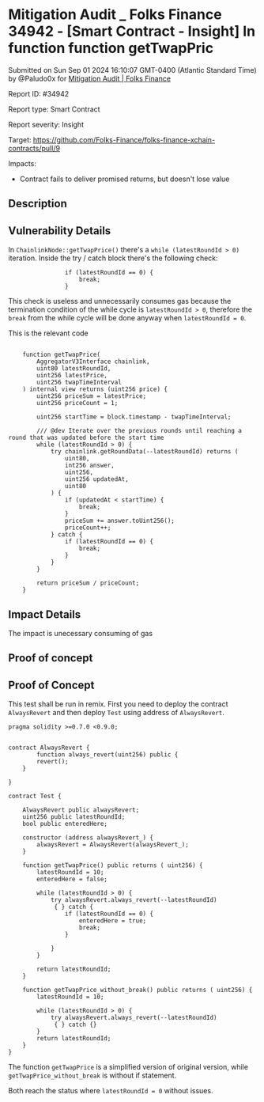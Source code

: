 # Mitigation Audit \_ Folks Finance 34942 - \[Smart Contract - Insight] In function function getTwapPric

Submitted on Sun Sep 01 2024 16:10:07 GMT-0400 (Atlantic Standard Time) by @Paludo0x for [Mitigation Audit | Folks Finance](https://immunefi.com/bounty/mitigation-audit-folksfinance/)

Report ID: #34942

Report type: Smart Contract

Report severity: Insight

Target: https://github.com/Folks-Finance/folks-finance-xchain-contracts/pull/9

Impacts:

* Contract fails to deliver promised returns, but doesn't lose value

## Description

## Vulnerability Details

In `ChainlinkNode::getTwapPrice()` there's a `while (latestRoundId > 0)` iteration. Inside the try / catch block there's the following check:

```
                if (latestRoundId == 0) {
                    break;
                }
```

This check is useless and unnecessarily consumes gas because the termination condition of the while cycle is `latestRoundId > 0`, therefore the `break` from the while cycle will be done anyway when `latestRoundId = 0`.

This is the relevant code

```

    function getTwapPrice(
        AggregatorV3Interface chainlink,
        uint80 latestRoundId,
        uint256 latestPrice,
        uint256 twapTimeInterval
    ) internal view returns (uint256 price) {
        uint256 priceSum = latestPrice;
        uint256 priceCount = 1;

        uint256 startTime = block.timestamp - twapTimeInterval;

        /// @dev Iterate over the previous rounds until reaching a round that was updated before the start time
        while (latestRoundId > 0) {
            try chainlink.getRoundData(--latestRoundId) returns (
                uint80,
                int256 answer,
                uint256,
                uint256 updatedAt,
                uint80
            ) {
                if (updatedAt < startTime) {
                    break;
                }
                priceSum += answer.toUint256();
                priceCount++;
            } catch {
                if (latestRoundId == 0) {
                    break;
                }
            }
        }

        return priceSum / priceCount;
    }

```

## Impact Details

The impact is unecessary consuming of gas

## Proof of concept

## Proof of Concept

This test shall be run in remix. First you need to deploy the contract `AlwaysRevert` and then deploy `Test` using address of `AlwaysRevert`.

```
pragma solidity >=0.7.0 <0.9.0;


contract AlwaysRevert {
        function always_revert(uint256) public {
        revert();
    } 

}

contract Test {

    AlwaysRevert public alwaysRevert;
    uint256 public latestRoundId;
    bool public enteredHere;

    constructor (address alwaysRevert_) {
        alwaysRevert = AlwaysRevert(alwaysRevert_);
    }

    function getTwapPrice() public returns ( uint256) {
        latestRoundId = 10;
        enteredHere = false;

        while (latestRoundId > 0) {
            try alwaysRevert.always_revert(--latestRoundId)
             { } catch {
                if (latestRoundId == 0) {
                    enteredHere = true;
                    break;
                }

            }
        }

        return latestRoundId;
    }

    function getTwapPrice_without_break() public returns ( uint256) {
        latestRoundId = 10;

        while (latestRoundId > 0) {
            try alwaysRevert.always_revert(--latestRoundId)
             { } catch {}
        }
        return latestRoundId;
    }
}
```

The function `getTwapPrice` is a simplified version of original version, while `getTwapPrice_without_break` is without if statement.

Both reach the status where `latestRoundId = 0` without issues.
